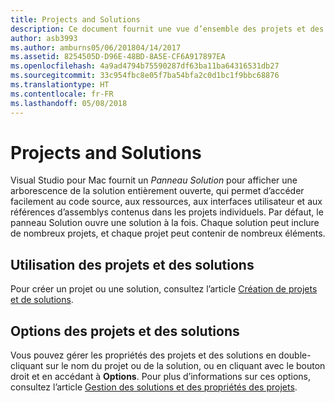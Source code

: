 ```yaml
---
title: Projects and Solutions
description: Ce document fournit une vue d’ensemble des projets et des solutions dans Visual Studio pour Mac.
author: asb3993
ms.author: amburns05/06/201804/14/2017
ms.assetid: 8254505D-D96E-48BD-8A5E-CF6A917897EA
ms.openlocfilehash: 4a9ad4794b75590287df63ba11ba64316531db27
ms.sourcegitcommit: 33c954fbc8e05f7ba54bfa2c0d1bc1f9bbc68876
ms.translationtype: HT
ms.contentlocale: fr-FR
ms.lasthandoff: 05/08/2018
---
```

# <a name="projects-and-solutions"></a>Projects and Solutions

Visual Studio pour Mac fournit un _Panneau Solution_ pour afficher une arborescence de la solution entièrement ouverte, qui permet d’accéder facilement au code source, aux ressources, aux interfaces utilisateur et aux références d’assemblys contenus dans les projets individuels. Par défaut, le panneau Solution ouvre une solution à la fois. Chaque solution peut inclure de nombreux projets, et chaque projet peut contenir de nombreux éléments.

## <a name="using-projects-and-solutions"></a>Utilisation des projets et des solutions

Pour créer un projet ou une solution, consultez l’article [Création de projets et de solutions](~/create-new-projects.md).

## <a name="project-and-solution-options"></a>Options des projets et des solutions

Vous pouvez gérer les propriétés des projets et des solutions en double-cliquant sur le nom du projet ou de la solution, ou en cliquant avec le bouton droit et en accédant à **Options**. Pour plus d’informations sur ces options, consultez l’article [Gestion des solutions et des propriétés des projets](~/managing-solutions-and-project-properties.md).